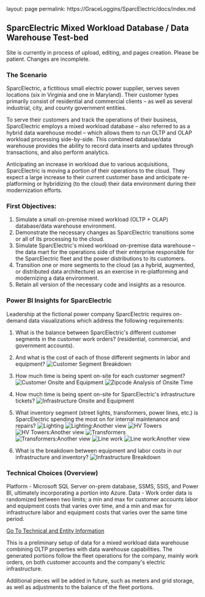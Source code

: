 layout: page
permalink: https://GraceLoggins/SparcElectric/docs/index.md

## SparcElectric Mixed Workload Database / Data Warehouse Test-bed

Site is currently in process of upload, editing, and pages creation.
            Please be patient. Changes are incomplete.
	    
### The Scenario
SparcElectric, a fictitious small electric power supplier, serves seven locations (six in Virginia and one in Maryland).  Their customer types primarily consist of residential and commercial clients – as well as several industrial, city, and county government entities.

To serve their customers and track the operations of their business, SparcElectric employs a mixed workload database – also referred to as a hybrid data warehouse model – which allows them to run OLTP and OLAP workload processing side-by-side. This combined database/data warehouse provides the ability to record data inserts and updates through transactions, and also perform analytics.

Anticipating an increase in workload due to various acquisitions, SparcElectric is moving a portion of their operations to the cloud. They expect a large increase to their current customer base and anticipate re-platforming or hybridizing (to the cloud) their data environment during their modernization efforts.

### First Objectives:
1. Simulate a small on-premise mixed workload (OLTP + OLAP) database/data warehouse environment.
2. Demonstrate the necessary changes as SparcElectric transitions some or all of its processing to the cloud.
3. Simulate SparcElectric's mixed workload on-premise data warehouse – the data mart for the operations side of their enterprise responsible for the SparcElectric fleet and the power distributions to its customers.
4. Transition one or more segments to the cloud (as a hybrid, augmented, or distributed data architecture) as an exercise in re-platforming and modernizing a data environment.
5. Retain all version of the necessary code and insights as a resource.

### Power BI Insights for SparcElectric
Leadership at the fictional power company SparcElectric requires on-demand data visualizations which address the following requirements:

1. What is the balance between SparcElectric's different customer segments in the customer work orders? (residential, commercial, and government accounts).
2. And what is the cost of each of those different segments in labor and equipment?
    ![Customer Segment Breakdown](./powerbi_pix/03CustomerSummary.PNG)


3. How much time is being spent on-site for each customer segment?
    ![Customer Onsite and Equipment](./powerbi_pix/04CustomerComparison.PNG) 
    ![Zipcode Analysis of Onsite Time](./powerbi_pix/05CustomerZipcodeAnalysis.PNG)


4. How much time is being spent on-site for SparcElectric's infrastructure tickets? 
    ![Infrastructure Onsite and Equipment](./powerbi_pix/02InfrastructureComparison.PNG)


5. What inventory segment (street lights, transformers, power lines, etc.) is SparcElectric spending the most on for internal maintenance and repairs?
    ![Lighting](./powerbi_pix/Lighting1.PNG) 
    ![Lighting:Another view](./powerbi_pix/Lighting2.PNG)
    ![HV Towers](./powerbi_pix/HighVoltageTowers1.PNG) 
    ![HV Towers:Another view](./powerbi_pix/HighVoltageTowers2.PNG)
    ![Transformers](./powerbi_pix/Transformers1.PNG) 
    ![Transformers:Another view](./powerbi_pix/Transformers2.PNG)
    ![Line work](./powerbi_pix/Linework1.PNG) 
    ![Line work:Another view](./powerbi_pix/Linework2.PNG)


6. What is the breakdown between equipment and labor costs in our infrastructure and inventory? 
    ![Infrastructure Breakdown](./powerbi_pix/01InfrastructureSummary.PNG)



### Technical Choices (Overview)
Platform - Microsoft SQL Server on-prem database, SSMS, SSIS, and Power BI, ultimately incorporating a portion into Azure. 
Data - Work order data is randomized between two limits; a min and max for customer accounts labor and equipment costs that varies over time, and a min and max for infrastructure labor and equipment costs that varies over the same time period.

[Go To Technical and Entity Information](technical.md)

This is a preliminary setup of data for a mixed workload data warehouse combining
            OLTP properties with data warehouse capabilities.
            The generated portions follow the fleet operations for the company, mainly
            work orders, on both customer accounts and the company's electric infrastructure.

Additional pieces will be added in future, such as meters and grid storage,
             as well as adjustments to the balance of the fleet portions.
             
             
             
